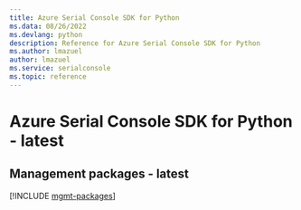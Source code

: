 ```yaml
---
title: Azure Serial Console SDK for Python
ms.data: 08/26/2022
ms.devlang: python
description: Reference for Azure Serial Console SDK for Python
ms.author: lmazuel
author: lmazuel
ms.service: serialconsole
ms.topic: reference
---
```

# Azure Serial Console SDK for Python - latest

## Management packages - latest
[!INCLUDE [mgmt-packages](serial-console-mgmt-index.md)]